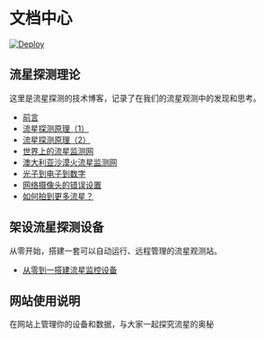 # 文档中心

[![Deploy](https://github.com/quan787/blog_meteoroid_fit/actions/workflows/deploy.yml/badge.svg)](https://github.com/quan787/blog_meteoroid_fit/actions/workflows/deploy.yml)

## 流星探测理论

这里是流星探测的技术博客，记录了在我们的流星观测中的发现和思考。

* [前言](meteor/motivation)
* [流星探测原理（1）](meteor/concepts)
* [流星探测原理（2）](meteor/concepts2)
* [世界上的流星监测网](meteor/networks)
* [澳大利亚沙漠火流星监测网](meteor/DFN.md)
* [光子到电子到数字](/meteor/photon_to_digit)
* [网络摄像头的错误设置](/meteor/wrong_settings)
* [如何拍到更多流星？](/meteor/camera)


## 架设流星探测设备

从零开始，搭建一套可以自动运行、远程管理的流星观测站。

* [从零到一搭建流星监控设备](hardware/howto)

## 网站使用说明

在网站上管理你的设备和数据，与大家一起探究流星的奥秘